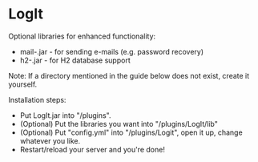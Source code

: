 LogIt
=====

Optional libraries for enhanced functionality:
* mail-<version>.jar - for sending e-mails (e.g. password recovery)
* h2-<version>.jar - for H2 database support

Note: If a directory mentioned in the guide below does not exist, create it yourself.

Installation steps:
* Put LogIt.jar into "/plugins".
* (Optional) Put the libraries you want into "/plugins/LogIt/lib"
* (Optional) Put "config.yml" into "/plugins/Logit", open it up, change whatever you like.
* Restart/reload your server and you're done!
